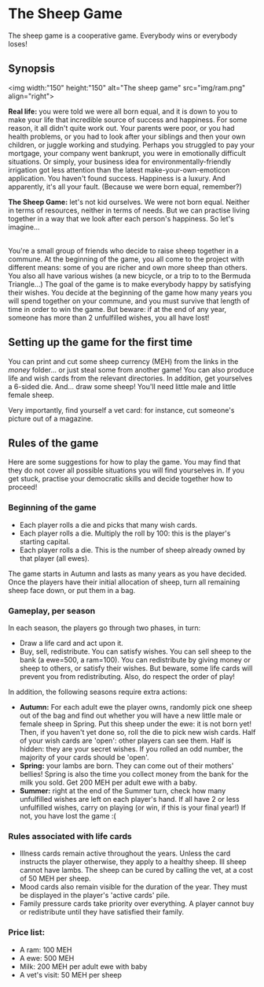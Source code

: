 # The Sheep Game

The sheep game is a cooperative game. Everybody wins or everybody loses!

## Synopsis 

<img width:"150" height:"150" alt="The sheep game" src="img/ram.png" align="right">

**Real life:** you were told we were all born equal, and it is down to you to make your life that incredible source of success and happiness. For some reason, it all didn't quite work out. Your parents were poor, or you had health problems, or you had to look after your siblings and then your own children, or juggle working and studying. Perhaps you struggled to pay your mortgage, your company went bankrupt, you were in emotionally difficult situations. Or simply, your business idea for environmentally-friendly irrigation got less attention than the latest make-your-own-emoticon application. You haven't found success. Happiness is a luxury. And apparently, it's all your fault. (Because we were born equal, remember?)

**The Sheep Game:** let's not kid ourselves. We were not born equal. Neither in terms of resources, neither in terms of needs. But we can practise living together in a way that we look after each person's happiness. So let's imagine...


<br>
You're a small group of friends who decide to raise sheep together in a commune. At the beginning of the game, you all come to the project with different means: some of you are richer and own more sheep than others. You also all have various wishes (a new bicycle, or a trip to to the Bermuda Triangle...) The goal of the game is to make everybody happy by satisfying their wishes. You decide at the beginning of the game how many years you will spend together on your commune, and you must survive that length of time in order to win the game. But beware: if at the end of any year, someone has more than 2 unfulfilled wishes, you all have lost!


## Setting up the game for the first time

You can print and cut some sheep currency (MEH) from the links in the *money* folder... or just steal some from another game! You can also produce life and wish cards from the relevant directories. In addition, get yourselves a 6-sided die. And... draw some sheep! You'll need little male and little female sheep.

Very importantly, find yourself a vet card: for instance, cut someone's picture out of a magazine.


## Rules of the game

Here are some suggestions for how to play the game. You may find that they do not cover all possible situations you will find yourselves in. If you get stuck, practise your democratic skills and decide together how to proceed!

### Beginning of the game

* Each player rolls a die and picks that many wish cards.
* Each player rolls a die. Multiply the roll by 100: this is the player's starting capital.
* Each player rolls a die. This is the number of sheep already owned by that player (all ewes).

The game starts in Autumn and lasts as many years as you have decided. Once the players have their initial allocation of sheep, turn all remaining sheep face down, or put them in a bag.

### Gameplay, per season

In each season, the players go through two phases, in turn:

* Draw a life card and act upon it.
* Buy, sell, redistribute. You can satisfy wishes. You can sell sheep to the bank (a ewe=500, a ram=100). You can redistribute by giving money or sheep to others, or satisfy their wishes. But beware, some
life cards will prevent you from redistributing. Also, do respect the order of play!

In addition, the following seasons require extra actions:

* **Autumn:** For each adult ewe the player owns, randomly pick one sheep out of the bag and find out whether you will have a new little male or female sheep in Spring. Put this sheep under the ewe: it is not born yet! Then, if you haven't yet done so, roll the die to pick new wish cards. Half of your wish cards are 'open': other players can see them. Half is hidden: they are your secret wishes. If you rolled an odd number, the majority of your cards should be 'open'.
* **Spring:** your lambs are born. They can come out of their mothers' bellies! Spring is also the time you collect money from the bank for the milk you sold. Get 200 MEH per adult ewe with a baby.
* **Summer:** right at the end of the Summer turn, check how many unfulfilled wishes are left on each player's hand. If all have 2 or less unfulfilled wishes, carry on playing (or win, if this is your
final year!) If not, you have lost the game :(

### Rules associated with life cards

* Illness cards remain active throughout the years. Unless the card instructs the player otherwise, they apply to a healthy sheep. Ill sheep cannot have lambs. The sheep can be cured by calling the vet, at a cost of 50 MEH per sheep.
* Mood cards also remain visible for the duration of the year. They must be displayed in the player's 'active cards' pile.
* Family pressure cards take priority over everything. A player cannot buy or redistribute until they have satisfied their family.


### Price list:

* A ram: 100 MEH
* A ewe: 500 MEH
* Milk: 200 MEH per adult ewe with baby
* A vet's visit: 50 MEH per sheep


